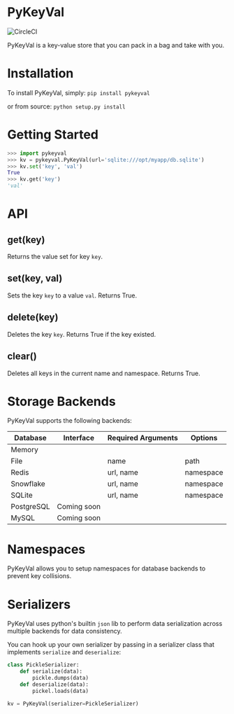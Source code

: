 # PyKeyVal

![CircleCI](https://circleci.com/gh/tchoedak/PyKeyVal.svg?style=shield)

PyKeyVal is a key-value store that you can pack in a bag and take with you.

# Installation

To install PyKeyVal, simply:
`pip install pykeyval`

or from source:
`python setup.py install`

# Getting Started

```python
>>> import pykeyval
>>> kv = pykeyval.PyKeyVal(url='sqlite:///opt/myapp/db.sqlite')
>>> kv.set('key', 'val')
True
>>> kv.get('key')
'val'
```

# API

## get(key)
Returns the value set for key `key`.

## set(key, val)
Sets the key `key` to a value `val`. Returns True.

## delete(key)
Deletes the key `key`. Returns True if the key existed.

## clear()
Deletes all keys in the current name and namespace. Returns True.

# Storage Backends

PyKeyVal supports the following backends:

| Database   |  Interface  | Required Arguments | Options   |
|------------|:-----------:|--------------------|-----------|
| Memory     |             |                    |           |
| File       |             | name               | path      |
| Redis      |             | url, name          | namespace |
| Snowflake  |             | url, name          | namespace |
| SQLite     |             | url, name          | namespace |
| PostgreSQL | Coming soon |                    |           |
| MySQL      | Coming soon |                    |           |

# Namespaces

PyKeyVal allows you to setup namespaces for database backends to prevent key collisions.

# Serializers

PyKeyVal uses python's builtin `json` lib to perform data serialization across multiple backends for data consistency.

You can hook up your own serializer by passing in a serializer class that implements `serialize` and `deserialize`:
```python
class PickleSerializer:
    def serialize(data):
        pickle.dumps(data)
    def deserialize(data):
        pickel.loads(data)

kv = PyKeyVal(serializer=PickleSerializer)
```
